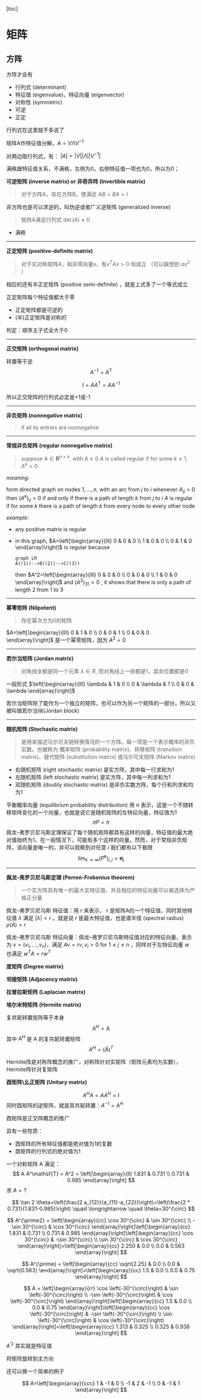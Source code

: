 [toc]

# 矩阵



## 方阵

方阵才会有

- 行列式 (determinant)
- 特征值 (eigenvalue)，特征向量 (eigenvector)
- 对称性 (symmetric)
- 可逆
- 正定



行列式在这里就不多说了



矩阵A作特征值分解，$A = V \Lambda V^{-1}$

对两边取行列式，有： $|A| = |V||\Lambda||V^{-1}|$

满秩跟特征值关系，不满秩，左侧为0，右侧特征值一项也为0，所以为0；







**可逆矩阵 (inverse matrix) or 非奇异阵 (Invertible matrix)** 

>对于方阵A，存在方阵B，使满足 $A B= BA =I$

非方阵也是可以求逆的，叫伪逆或者广义逆矩阵 (generalized inverse)

> 矩阵A满足行列式 $\det(A) \neq 0$ 

- 满秩



---

**正定矩阵 (positive-definite matrix)**

> 对于实对称矩阵A，和非零向量x，有$x^TAx>0$ 恒成立 （可以联想到 $ax^2$ ）

相应的还有半正定矩阵 (positive semi-definite) ，就是上式多了一个等式成立

正定矩阵每个特征值都大于零

- 正定矩阵都是可逆的
- (半)正定矩阵是对称的

判定：顺序主子式全大于0

---

**正交矩阵 (orthogonal matrix)**

转置等于逆
$$
A^{-1} = A^{\mathsf{T}}
$$

$$
I = A A^{\mathsf{T}} = A A^{-1}
$$



所以正交矩阵的行列式必定是+1或-1

---

**非负矩阵 (nonnegative matrix)** 

> if all its entries are nonnegative 

---

**常规非负矩阵 (regular nonnegative matrix)**

> suppose $A \in \mathbf{R}^{n \times n},$ with $A \geq 0$
> $A$ is called regular if for some $k \geq 1, A^{k}>0$

*meaning*: 

form directed graph on nodes $1, \ldots, n,$ with an arc from $j$ to $i$ whenever $A_{i j}>0$
then $\left(A^{k}\right)_{i j}>0$ if and only if there is a path of length $k$ from $j$ to $i$
$A$ is regular if for some $k$ there is a path of length $k$ from every node to every other node

*example*:

- any positive matrix is regular

- in this graph, $A=\left[\begin{array}{lll} 0 & 0 & 0 \\ 1 & 0 & 0 \\
  0 & 1 & 0 \end{array}\right]$ is regular because
  
  ```mermaid
  graph LR
  A((1))-->B((2))-->C((3))
  ```
  
  then $A^2=\left[\begin{array}{lll} 0 & 0 & 0 \\ 0 & 0 & 0 \\
  1 & 0 & 0 \end{array}\right]$ and $(A^2)_{31}>0$ , it shows that there is only a path of length 2 from 1 to 3 

---

**幂零矩阵 (Nilpotent)**

> 存在幂次方为0的矩阵

$A=\left[\begin{array}{lll} 0 & 1 & 0 \\ 0 & 0 & 1 \\
0 & 0 & 0 \end{array}\right]$ 是一个幂零矩阵，因为 $A^3=0$

---

**若尔当矩阵 (Jordan matrix)**

> 对角线全都是同一个元素 $\lambda \in R$, 而对角线上一排都是1，其余位置都是0

一般形式 $\left[\begin{array}{lll} \lambda & 1 & 0 \\ 0 & \lambda & 1 \\ 0 & 0 & \lambda \end{array}\right]$

若尔当矩阵除了能作为一个独立的矩阵，也可以作为另一个矩阵的一部分，所以又被叫做若尔当块(Jordan block)

---

**随机矩阵 (Stochastic matrix)**

> 是用来描述马尔可夫链转换情况的一个方阵。每一项是一个表示概率的非负实数。也被称为 概率矩阵 (probability matrix)、转移矩阵 (transition matrix)、替代矩阵 (substitution matrix) 或马尔可夫矩阵 (Markov matrix)

- 右随机矩阵 (right stochastic matrix) 是实方阵，其中每一行求和为1
- 左随机矩阵 (left stochastic matrix) 是实方阵，其中每一列求和为1
- 双随机矩阵 (doubly stochastic matrix) 是非负实数方阵，每个行和列求和均为1

平衡概率向量 (equilibrium probability distribution) 用 $\pi$ 表示，这是一个不随转移矩阵变化的一个向量，也就是说它是随机矩阵的左特征向量，特征值为1
$$
\pi P = \pi
$$
佩龙-弗罗贝尼乌斯定理保证了每个随机矩阵都具有这样的向量，特征值的最大绝对值始终为1。在一般情况下，可能有多个这样的向量。然而，对于常规非负矩阵，该向量是唯一的，并可以观察到对任意 $i$ 我们都有以下极限
$$
\lim _{k \rightarrow \infty}\left(P^{k}\right)_{i, j}=\boldsymbol{\pi}_{j}
$$

---

**佩龙-弗罗贝尼乌斯定理 (Perron-Frobenius theorem)**

> 一个实方阵具有唯一的最大实特征值，并且相应的特征向量可以被选择为严格正分量

佩龙–弗罗贝尼乌斯 特征值：用 $r$ 来表示， $r$ 是矩阵A的一个特征值，同时其他特征值 $\lambda$ 满足 $|\lambda|<r$ 。就是说 $r$ 是最大特征值，也是谱半径 (spectral radius) $\rho(A)=r$

佩龙–弗罗贝尼乌斯 特征向量：佩龙–弗罗贝尼乌斯特征值对应的特征向量，表示为 $v = (v_1,\dots, v_n)$，满足 $Av=rv, v_i>0$ for $1 \leq j \leq n$ ，同样对于左特征向量 $w$ 也满足 $w^T A = r w^T$ 



**度矩阵 (Degree matrix)**





**邻接矩阵 (Adjacency matrix)**





**拉普拉斯矩阵 (Laplacian matrix)**







**埃尔米特矩阵 (Hermite matrix)**

复共轭转置矩阵等于本身
$$
A^H = A
$$
其中 $A^H$ 是 A 的复共轭转置矩阵
$$
A^H = (\bar{A})^T
$$


Hermite阵是对称阵概念的推广，对称阵针对实矩阵（矩阵元素均为实数），Hermite阵针对复矩阵



**酉矩阵\幺正矩阵 (Unitary matrix)**


$$
A^H A = A A^H = I
$$
同时酉矩阵的逆矩阵，就是其共轭转置：$A^{-1} = A^H$

酉矩阵是正交阵概念的推广



具有一些性质：

- 酉矩阵的所有特征值都是绝对值为1的复数
- 酉矩阵的行列式的绝对值为1



一个对称矩阵 A 满足：
$$
A A^\mathsf{T} = A^2 =
\left[\begin{array}{ll}
1.831 & 0.731 \\
0.731 & 0.985
\end{array}\right]
$$
求 $A = ?$




$$
\tan 2 \theta=\left(\frac{2 a_{12}}{a_{11}-a_{22}}\right)=\left(\frac{2 * 0.731}{1.831-0.985}\right) \quad \longrightarrow \quad \theta=30^{\circ}
$$

$$
A^{\prime2} =
\left[\begin{array}{cc}
\cos 30^{\circ} & \sin 30^{\circ} \\
-\sin 30^{\circ} & \cos 30^{\circ}
\end{array}\right]\left[\begin{array}{cc}
1.831 & 0.731 \\
0.731 & 0.985
\end{array}\right]\left[\begin{array}{cc}
\cos 30^{\circ} & -\sin 30^{\circ} \\
\sin 30^{\circ} & \cos 30^{\circ}
\end{array}\right]=\left[\begin{array}{cc}
2.250 & 0.0 \\
0.0 & 0.563
\end{array}\right]
$$

$$
A^{\prime} =
\left[\begin{array}{cc}
\sqrt{2.25} & 0.0 \\
0.0 & \sqrt{0.563}
\end{array}\right]=\left[\begin{array}{cc}
1.5 & 0.0 \\
0.0 & 0.75
\end{array}\right]
$$

$$
A =
\left[\begin{array}{rr}
\cos \left(-30^{\circ}\right) & \sin \left(-30^{\circ}\right) \\
-\sin \left(-30^{\circ}\right) & \cos \left(-30^{\circ}\right)
\end{array}\right]\left[\begin{array}{cc}
1.5 & 0.0 \\
0.0 & 0.75
\end{array}\right]\left[\begin{array}{cc}
\cos \left(-30^{\circ}\right) & -\sin \left(-30^{\circ}\right) \\
\sin \left(-30^{\circ}\right) & \cos \left(-30^{\circ}\right)
\end{array}\right]=\left[\begin{array}{cc}
1.313 & 0.325 \\
0.325 & 0.938
\end{array}\right]
$$



$A^{\prime2}$ 其实就是特征值





将矩阵旋转到主方向





还可以换一个简单的例子


$$
A=\left[\begin{array}{ccc}
1 & -1 & 0 \\
-1 & 2 & -1 \\
0 & -1 & 1
\end{array}\right]
$$


